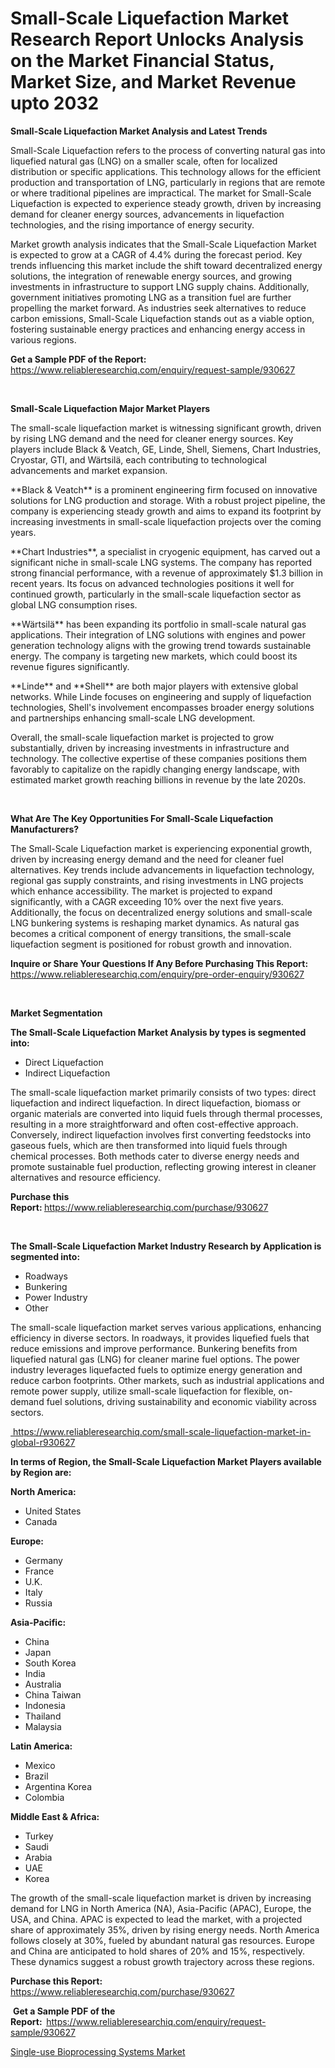 <p><h1>Small-Scale Liquefaction Market Research Report Unlocks Analysis on the Market Financial Status, Market Size, and Market Revenue upto 2032</h1></p><p><strong>Small-Scale Liquefaction Market Analysis and Latest Trends</strong></p>
<p><p>Small-Scale Liquefaction refers to the process of converting natural gas into liquefied natural gas (LNG) on a smaller scale, often for localized distribution or specific applications. This technology allows for the efficient production and transportation of LNG, particularly in regions that are remote or where traditional pipelines are impractical. The market for Small-Scale Liquefaction is expected to experience steady growth, driven by increasing demand for cleaner energy sources, advancements in liquefaction technologies, and the rising importance of energy security.</p><p>Market growth analysis indicates that the Small-Scale Liquefaction Market is expected to grow at a CAGR of 4.4% during the forecast period. Key trends influencing this market include the shift toward decentralized energy solutions, the integration of renewable energy sources, and growing investments in infrastructure to support LNG supply chains. Additionally, government initiatives promoting LNG as a transition fuel are further propelling the market forward. As industries seek alternatives to reduce carbon emissions, Small-Scale Liquefaction stands out as a viable option, fostering sustainable energy practices and enhancing energy access in various regions.</p></p>
<p><strong>Get a Sample PDF of the Report:&nbsp;</strong> <a href="https://www.reliableresearchiq.com/enquiry/request-sample/930627?utm_campaign=2302&utm_medium=2&utm_source=Github&utm_content=ia&utm_term=21032025&utm_id=small-scale-liquefaction">https://www.reliableresearchiq.com/enquiry/request-sample/930627</a></p>
<p>&nbsp;</p>
<p><strong>Small-Scale Liquefaction Major Market Players</strong></p>
<p><p>The small-scale liquefaction market is witnessing significant growth, driven by rising LNG demand and the need for cleaner energy sources. Key players include Black & Veatch, GE, Linde, Shell, Siemens, Chart Industries, Cryostar, GTI, and Wärtsilä, each contributing to technological advancements and market expansion.</p><p>**Black & Veatch** is a prominent engineering firm focused on innovative solutions for LNG production and storage. With a robust project pipeline, the company is experiencing steady growth and aims to expand its footprint by increasing investments in small-scale liquefaction projects over the coming years.</p><p>**Chart Industries**, a specialist in cryogenic equipment, has carved out a significant niche in small-scale LNG systems. The company has reported strong financial performance, with a revenue of approximately $1.3 billion in recent years. Its focus on advanced technologies positions it well for continued growth, particularly in the small-scale liquefaction sector as global LNG consumption rises.</p><p>**Wärtsilä** has been expanding its portfolio in small-scale natural gas applications. Their integration of LNG solutions with engines and power generation technology aligns with the growing trend towards sustainable energy. The company is targeting new markets, which could boost its revenue figures significantly.</p><p>**Linde** and **Shell** are both major players with extensive global networks. While Linde focuses on engineering and supply of liquefaction technologies, Shell's involvement encompasses broader energy solutions and partnerships enhancing small-scale LNG development.</p><p>Overall, the small-scale liquefaction market is projected to grow substantially, driven by increasing investments in infrastructure and technology. The collective expertise of these companies positions them favorably to capitalize on the rapidly changing energy landscape, with estimated market growth reaching billions in revenue by the late 2020s.</p></p>
<p>&nbsp;</p>
<p><strong>What Are The Key Opportunities For Small-Scale Liquefaction Manufacturers?</strong></p>
<p><p>The Small-Scale Liquefaction market is experiencing exponential growth, driven by increasing energy demand and the need for cleaner fuel alternatives. Key trends include advancements in liquefaction technology, regional gas supply constraints, and rising investments in LNG projects which enhance accessibility. The market is projected to expand significantly, with a CAGR exceeding 10% over the next five years. Additionally, the focus on decentralized energy solutions and small-scale LNG bunkering systems is reshaping market dynamics. As natural gas becomes a critical component of energy transitions, the small-scale liquefaction segment is positioned for robust growth and innovation.</p></p>
<p><strong>Inquire or Share Your Questions If Any Before Purchasing This Report:</strong> <a href="https://www.reliableresearchiq.com/enquiry/pre-order-enquiry/930627?utm_campaign=2302&utm_medium=2&utm_source=Github&utm_content=ia&utm_term=21032025&utm_id=small-scale-liquefaction">https://www.reliableresearchiq.com/enquiry/pre-order-enquiry/930627</a></p>
<p>&nbsp;</p>
<p><strong>Market Segmentation</strong></p>
<p><strong>The Small-Scale Liquefaction Market Analysis by types is segmented into:</strong></p>
<p><ul><li>Direct Liquefaction</li><li>Indirect Liquefaction</li></ul></p>
<p><p>The small-scale liquefaction market primarily consists of two types: direct liquefaction and indirect liquefaction. In direct liquefaction, biomass or organic materials are converted into liquid fuels through thermal processes, resulting in a more straightforward and often cost-effective approach. Conversely, indirect liquefaction involves first converting feedstocks into gaseous fuels, which are then transformed into liquid fuels through chemical processes. Both methods cater to diverse energy needs and promote sustainable fuel production, reflecting growing interest in cleaner alternatives and resource efficiency.</p></p>
<p><strong>Purchase this Report:&nbsp;</strong><a href="https://www.reliableresearchiq.com/purchase/930627?utm_campaign=2302&utm_medium=2&utm_source=Github&utm_content=ia&utm_term=21032025&utm_id=small-scale-liquefaction">https://www.reliableresearchiq.com/purchase/930627</a></p>
<p>&nbsp;</p>
<p><strong>The Small-Scale Liquefaction Market Industry Research by Application is segmented into:</strong></p>
<p><ul><li>Roadways</li><li>Bunkering</li><li>Power Industry</li><li>Other</li></ul></p>
<p><p>The small-scale liquefaction market serves various applications, enhancing efficiency in diverse sectors. In roadways, it provides liquefied fuels that reduce emissions and improve performance. Bunkering benefits from liquefied natural gas (LNG) for cleaner marine fuel options. The power industry leverages liquefacted fuels to optimize energy generation and reduce carbon footprints. Other markets, such as industrial applications and remote power supply, utilize small-scale liquefaction for flexible, on-demand fuel solutions, driving sustainability and economic viability across sectors.</p></p>
<p><a href="https://www.reliableresearchiq.com/small-scale-liquefaction-market-in-global-r930627?utm_campaign=2302&utm_medium=2&utm_source=Github&utm_content=ia&utm_term=21032025&utm_id=small-scale-liquefaction">&nbsp;https://www.reliableresearchiq.com/small-scale-liquefaction-market-in-global-r930627</a></p>
<p><strong>In terms of Region, the Small-Scale Liquefaction Market Players available by Region are:</strong></p>
<p>
    <p> <strong> North America: </strong>
        <ul>
            <li>United States</li>
            <li>Canada</li>
        </ul>
        </p> 
    <p> <strong> Europe: </strong>
        <ul>
            <li>Germany</li>
            <li>France</li>
            <li>U.K.</li>
            <li>Italy</li>
            <li>Russia</li>
        </ul>
        </p> 
    <p> <strong> Asia-Pacific: </strong>
        <ul>
            <li>China</li>
            <li>Japan</li>
            <li>South Korea</li>
            <li>India</li>
            <li>Australia</li>
            <li>China Taiwan</li>
            <li>Indonesia</li>
            <li>Thailand</li>
            <li>Malaysia</li>
        </ul>
        </p> 
    <p> <strong> Latin America: </strong>
        <ul>
            <li>Mexico</li>
            <li>Brazil</li>
            <li>Argentina Korea</li>
            <li>Colombia</li>
        </ul>
        </p> 
    <p> <strong> Middle East & Africa: </strong>
        <ul>
            <li>Turkey</li>
            <li>Saudi</li>
            <li>Arabia</li>
            <li>UAE</li>
            <li>Korea</li>
        </ul>
    </p>
    </p>
<p><p>The growth of the small-scale liquefaction market is driven by increasing demand for LNG in North America (NA), Asia-Pacific (APAC), Europe, the USA, and China. APAC is expected to lead the market, with a projected share of approximately 35%, driven by rising energy needs. North America follows closely at 30%, fueled by abundant natural gas resources. Europe and China are anticipated to hold shares of 20% and 15%, respectively. These dynamics suggest a robust growth trajectory across these regions.</p></p>
<p><strong>Purchase this Report: </strong><a href="https://www.reliableresearchiq.com/purchase/930627?utm_campaign=2302&utm_medium=2&utm_source=Github&utm_content=ia&utm_term=21032025&utm_id=small-scale-liquefaction">https://www.reliableresearchiq.com/purchase/930627</a></p>
<p>&nbsp;<strong>Get a Sample PDF of the Report:&nbsp;&nbsp;</strong><a href="https://www.reliableresearchiq.com/enquiry/request-sample/930627?utm_campaign=2302&utm_medium=2&utm_source=Github&utm_content=ia&utm_term=21032025&utm_id=small-scale-liquefaction">https://www.reliableresearchiq.com/enquiry/request-sample/930627</a></p>
<p><strong></strong></p>
<p><p><a href="https://github.com/FosterFahey91/Market-Research-Report-List-1/blob/main/single-use-bioprocessing-systems-market.md?utm_campaign=2302&utm_medium=2&utm_source=Github&utm_content=ia&utm_term=21032025&utm_id=small-scale-liquefaction">Single-use Bioprocessing Systems Market</a></p></p>